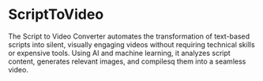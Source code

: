 # ScriptToVideo
The Script to Video Converter automates the transformation of text-based scripts into silent, visually engaging videos without requiring technical skills or expensive tools. Using AI and machine learning, it analyzes script content, generates relevant images, and compilesq them into a seamless video.
